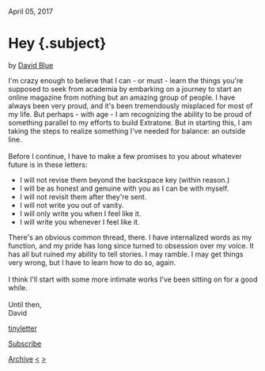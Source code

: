 April 05, 2017

Hey {.subject}
===

by [David Blue](https://twitter.com/FickleCrux)

I'm crazy enough to believe that I can - or must - learn the things
you're supposed to seek from academia by embarking on a journey to start
an online magazine from nothing but an amazing group of people. I have
always been very proud, and it's been tremendously misplaced for most of
my life. But perhaps - with age - I am recognizing the ability to be
proud of something parallel to my efforts to build Extratone. But in
starting this, I am taking the steps to realize something I've needed
for balance: an outside line. \
 \
 Before I continue, I have to make a few promises to you about whatever
future is in these letters:

-   I will not revise them beyond the backspace key (within reason.)
-   I will be as honest and genuine with you as I can be with myself.
-   I will not revisit them after they're sent. 
-   I will not write you out of vanity.
-   I will only write you when I feel like it.
-   I will write you whenever I feel like it. 

There's an obvious common thread, there. I have internalized words as my
function, and my pride has long since turned to obsession over my voice.
It has all but ruined my ability to tell stories. I may ramble. I may
get things very wrong, but I have to learn how to do so, again.\
 \
 I think I'll start with some more intimate works I've been sitting on
for a good while.\
 \
 Until then,\
 David

[tinyletter](http://tinyletter.com)

[Subscribe](https://tinyletter.com/DavidBlue)

[Archive](../archive.html) [\<](dinkus.html) [\>](javascript:void(0))
